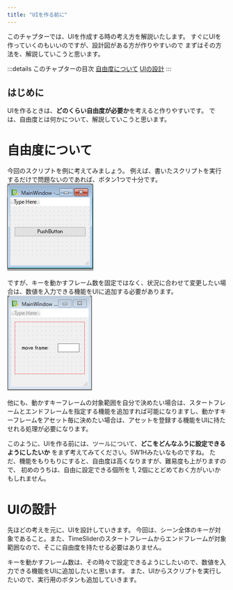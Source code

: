```yaml
---
title: "UIを作る前に"
---
```



このチャプターでは、UIを作成する時の考え方を解説いたします。
すぐにUIを作っていくのもいいのですが、設計図がある方が作りやすいので
まずはその方法を、解説していこうと思います。

:::details このチャプターの目次
[自由度について](#自由度について)
[UIの設計](#uiの設計)
:::


## はじめに
UIを作るときは、**どのくらい自由度が必要か**を考えると作りやすいです。
では、自由度とは何かについて、解説していこうと思います。

# 自由度について
今回のスクリプトを例に考えてみましょう。
例えば、書いたスクリプトを実行するだけで問題ないのであれば、ボタン1つで十分です。
![](/images/edit-keyframes-in-a-scene/02_before_create_ui/2023-04-06-23-04-33.png)


ですが、キーを動かすフレーム数を固定ではなく、状況に合わせて変更したい場合は、数値を入力できる機能をUIに追加する必要があります。
![](/images/edit-keyframes-in-a-scene/02_before_create_ui/2023-04-06-23-17-09.png)

他にも、動かすキーフレームの対象範囲を自分で決めたい場合は、スタートフレームとエンドフレームを指定する機能を追加すれば可能になりますし、動かすキーフレームをアセット毎に決めたい場合は、アセットを登録する機能をUIに持たせれる処理が必要になります。

このように、UIを作る前には、ツールについて、**どこをどんなふうに設定できるようにしたいか** をまず考えてみてください。5W1Hみたいなものですね。
ただ、機能をもりもりにすると、自由度は高くなりますが、難易度も上がりますので、
初めのうちは、自由に設定できる個所を 1, 2個にとどめておく方がいいかもしれません。

# UIの設計
先ほどの考えを元に、UIを設計していきます。
今回は、シーン全体のキーが対象であること。また、TimeSliderのスタートフレームからエンドフレームが対象範囲なので、そこに自由度を持たせる必要はありません。

キーを動かすフレーム数は、その時々で設定できるようにしたいので、数値を入力できる機能をUIに追加したいと思います。
また、UIからスクリプトを実行したいので、実行用のボタンも追加していきます。
